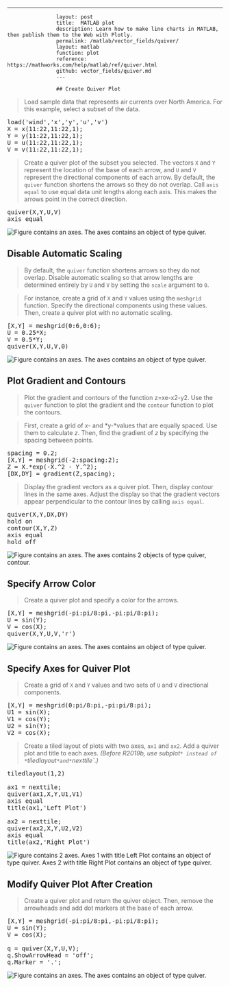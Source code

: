 ---
                    layout: post
                    title:  MATLAB plot
                    description: Learn how to make line charts in MATLAB, then publish them to the Web with Plotly.
                    permalink: /matlab/vector_fields/quiver/
                    layout: matlab
                    function: plot
                    reference: https://mathworks.com/help/matlab/ref/quiver.html
                    github: vector_fields/quiver.md
                    ---

                    ## Create Quiver Plot 









> Load sample data that represents air currents over North America. For this example, select a subset of the data.

<pre class="mcode">load('wind','x','y','u','v')
X = x(11:22,11:22,1);
Y = y(11:22,11:22,1);
U = u(11:22,11:22,1);
V = v(11:22,11:22,1);</pre>

> Create a quiver plot of the subset you selected. The vectors `X` and `Y` represent the location of the base of each arrow, and `U` and `V` represent the directional components of each arrow. By default, the `quiver` function shortens the arrows so they do not overlap. Call `axis equal` to use equal data unit lengths along each axis. This makes the arrows point in the correct direction.

<pre class="mcode">quiver(X,Y,U,V)
axis equal</pre>

![Figure contains an axes. The axes contains an object of type quiver.](https://mathworks.com/help/examples/matlab/win64/CreateQuiverPlotWindExample_01.png)

## Disable Automatic Scaling 









> By default, the `quiver` function shortens arrows so they do not overlap. Disable automatic scaling so that arrow lengths are determined entirely by `U` and `V` by setting the `scale` argument to `0`.

> For instance, create a grid of `X` and `Y` values using the `meshgrid` function. Specify the directional components using these values. Then, create a quiver plot with no automatic scaling.

<pre class="mcode">[X,Y] = meshgrid(0:6,0:6);
U = 0.25*X;
V = 0.5*Y;
quiver(X,Y,U,V,0)</pre>

![Figure contains an axes. The axes contains an object of type quiver.](https://mathworks.com/help/examples/matlab/win64/DisableAutomaticScalingExample_01.png)

## Plot Gradient and Contours 









> Plot the gradient and contours of the function z=xe-x2-y2. Use the `quiver` function to plot the gradient and the `contour` function to plot the contours.

> First, create a grid of *x-* and *y-*values that are equally spaced. Use them to calculate *z*. Then, find the gradient of *z* by specifying the spacing between points.

<pre class="mcode">spacing = 0.2;
[X,Y] = meshgrid(-2:spacing:2);
Z = X.*exp(-X.^2 - Y.^2);
[DX,DY] = gradient(Z,spacing);</pre>

> Display the gradient vectors as a quiver plot. Then, display contour lines in the same axes. Adjust the display so that the gradient vectors appear perpendicular to the contour lines by calling `axis equal`.

<pre class="mcode">quiver(X,Y,DX,DY)
hold on
contour(X,Y,Z)
axis equal
hold off</pre>

![Figure contains an axes. The axes contains 2 objects of type quiver, contour.](https://mathworks.com/help/examples/matlab/win64/PlotGradientAndContoursExample_01.png)

## Specify Arrow Color 









> Create a quiver plot and specify a color for the arrows.

<pre class="mcode">[X,Y] = meshgrid(-pi:pi/8:pi,-pi:pi/8:pi);
U = sin(Y);
V = cos(X);
quiver(X,Y,U,V,'r')</pre>

![Figure contains an axes. The axes contains an object of type quiver.](https://mathworks.com/help/examples/matlab/win64/SpecifyArrowColorQuiverExample_01.png)

## Specify Axes for Quiver Plot 









> Create a grid of `X` and `Y` values and two sets of `U` and `V` directional components.

<pre class="mcode">[X,Y] = meshgrid(0:pi/8:pi,-pi:pi/8:pi);
U1 = sin(X);
V1 = cos(Y);
U2 = sin(Y);
V2 = cos(X); </pre>

> Create a tiled layout of plots with two axes, `ax1` and `ax2`. Add a quiver plot and title to each axes. *(Before R2019b, use *subplot`* instead of *`tiledlayout` *and* `nexttile`*.)*

<pre class="mcode">tiledlayout(1,2)

ax1 = nexttile;
quiver(ax1,X,Y,U1,V1)
axis equal
title(ax1,'Left Plot')

ax2 = nexttile;
quiver(ax2,X,Y,U2,V2)
axis equal
title(ax2,'Right Plot')</pre>

![Figure contains 2 axes. Axes 1 with title Left Plot contains an object of type quiver. Axes 2 with title Right Plot contains an object of type quiver.](https://mathworks.com/help/examples/matlab/win64/SpecifyAxesForQuiverPlotExample_01.png)

## Modify Quiver Plot After Creation 









> Create a quiver plot and return the quiver object. Then, remove the arrowheads and add dot markers at the base of each arrow.

<pre class="mcode">[X,Y] = meshgrid(-pi:pi/8:pi,-pi:pi/8:pi);
U = sin(Y);
V = cos(X);

q = quiver(X,Y,U,V);
q.ShowArrowHead = 'off';
q.Marker = '.';</pre>

![Figure contains an axes. The axes contains an object of type quiver.](https://mathworks.com/help/examples/matlab/win64/ModifyQuiverPlotAfterCreationExample_01.png)

